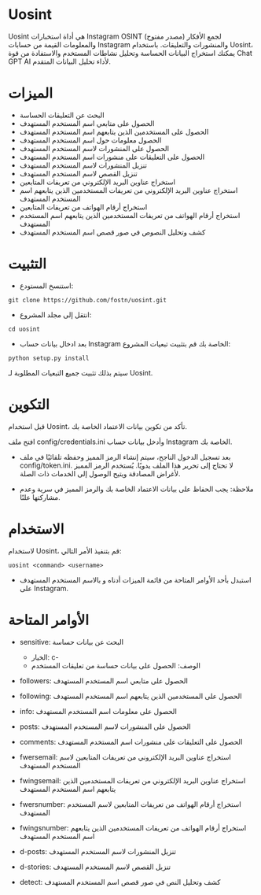 
# Uosint
Uosint هي أداة استخبارات Instagram OSINT (مصدر مفتوح) لجمع الأفكار والمعلومات القيمة من حسابات Instagram والمنشورات والتعليقات. باستخدام Uosint، يمكنك استخراج البيانات الحساسة وتحليل نشاطات المستخدم والاستفادة من قوة Chat GPT AI لأداء تحليل البيانات المتقدم.

# الميزات
- البحث عن التعليقات الحساسة
- الحصول على متابعي اسم المستخدم المستهدف
- الحصول على المستخدمين الذين يتابعهم اسم المستخدم المستهدف
- الحصول معلومات حول اسم المستخدم المستهدف
- الحصول على المنشورات لاسم المستخدم المستهدف
- الحصول على التعليقات على منشورات اسم المستخدم المستهدف
- تنزيل المنشورات لاسم المستخدم المستهدف
- تنزيل القصص لاسم المستخدم المستهدف
- استخراج عناوين البريد الإلكتروني من تعريفات المتابعين
- استخراج عناوين البريد الإلكتروني من تعريفات المستخدمين الذين يتابعهم اسم المستخدم المستهدف
- استخراج أرقام الهواتف من تعريفات المتابعين
- استخراج أرقام الهواتف من تعريفات المستخدمين الذين يتابعهم اسم المستخدم المستهدف
- كشف وتحليل النصوص في صور قصص اسم المستخدم المستهدف
# التثبيت
- استنسخ المستودع:
```
git clone https://github.com/fostn/uosint.git
```
- انتقل إلى مجلد المشروع:
```
cd uosint
```
-  بعد ادخال بيانات حساب Instagram الخاصة بك قم بتثبيت تبعيات المشروع:
```
python setup.py install
```
سيتم بذلك تثبيت جميع التبعيات المطلوبة لـ Uosint.
# التكوين
قبل استخدام Uosint، تأكد من تكوين بيانات الاعتماد الخاصة بك.

افتح ملف config/credentials.ini وأدخل بيانات حساب Instagram الخاصة بك.

- بعد تسجيل الدخول الناجح، سيتم إنشاء الرمز المميز وحفظه تلقائيًا في ملف config/token.ini. لا تحتاج إلى تحرير هذا الملف يدويًا. يُستخدم الرمز المميز لأغراض المصادقة ويتيح الوصول إلى الخدمات ذات الصلة.

- ملاحظة: يجب الحفاظ على بيانات الاعتماد الخاصة بك والرمز المميز في سرية وعدم مشاركتها علنًا.
# الاستخدام
لاستخدام Uosint، قم بتنفيذ الأمر التالي:

```
uosint <command> <username>
```
- استبدل <command> بأحد الأوامر المتاحة من قائمة الميزات أدناه و<username> بالاسم المستخدم المستهدف على Instagram.
# الأوامر المتاحة

- sensitive: البحث عن بيانات حساسة
   - الخيار: c-
   - الوصف: الحصول على بيانات حساسة من تعليقات المستخدم

- followers: الحصول على متابعي اسم المستخدم المستهدف

- following: الحصول على المستخدمين الذين يتابعهم اسم المستخدم المستهدف

- info: الحصول على معلومات اسم المستخدم المستهدف

- posts: الحصول على المنشورات لاسم المستخدم المستهدف

- comments: الحصول على التعليقات على منشورات اسم المستخدم المستهدف

- fwersemail: استخراج عناوين البريد الإلكتروني من تعريفات المتابعين لاسم المستخدم المستهدف

- fwingsemail: استخراج عناوين البريد الإلكتروني من تعريفات المستخدمين الذين يتابعهم اسم المستخدم المستهدف

- fwersnumber: استخراج أرقام الهواتف من تعريفات المتابعين لاسم المستخدم المستهدف

- fwingsnumber: استخراج أرقام الهواتف من تعريفات المستخدمين الذين يتابعهم اسم المستخدم المستهدف

- d-posts: تنزيل المنشورات لاسم المستخدم المستهدف

- d-stories: تنزيل القصص لاسم المستخدم المستهدف
- detect: كشف وتحليل النص في صور قصص اسم المستخدم المستهدف

